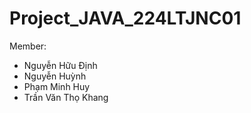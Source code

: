 # Project_JAVA_224LTJNC01
Member:
- Nguyễn Hữu Định
- Nguyễn Huỳnh 
- Phạm Minh Huy
- Trần Văn Thọ Khang
